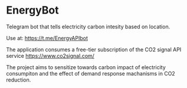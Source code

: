# EnergyBot

Telegram bot that tells electricity carbon intesity based on location.

Use at: https://t.me/EnergyAPIbot

The application consumes a free-tier subscription of the CO2 signal API service
https://www.co2signal.com/

The project aims to sensitize towards carbon impact of electricity consumpiton and the effect of demand response machanisms in CO2 reduction.
